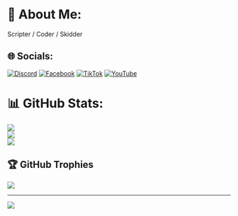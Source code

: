 # 💫 About Me:
Scripter / Coder / Skidder


## 🌐 Socials:
[![Discord](https://img.shields.io/badge/Discord-%237289DA.svg?logo=discord&logoColor=white)](https://discord.gg/1150472592470331413) [![Facebook](https://img.shields.io/badge/Facebook-%231877F2.svg?logo=Facebook&logoColor=white)](https://facebook.com/HoangTung) [![TikTok](https://img.shields.io/badge/TikTok-%23000000.svg?logo=TikTok&logoColor=white)](https://tiktok.com/@crazzy_hub) [![YouTube](https://img.shields.io/badge/YouTube-%23FF0000.svg?logo=YouTube&logoColor=white)](https://youtube.com/@UCSef7PX7KK5f365OpqiiR1Q) 
# 📊 GitHub Stats:
![](https://github-readme-stats.vercel.app/api?username=kmmwhocare&theme=tokyonight&hide_border=false&include_all_commits=false&count_private=false)<br/>
![](https://github-readme-streak-stats.herokuapp.com/?user=kmmwhocare&theme=tokyonight&hide_border=false)<br/>
![](https://github-readme-stats.vercel.app/api/top-langs/?username=kmmwhocare&theme=tokyonight&hide_border=false&include_all_commits=false&count_private=false&layout=compact)

## 🏆 GitHub Trophies
![](https://github-profile-trophy.vercel.app/?username=kmmwhocare&theme=nord&no-frame=false&no-bg=true&margin-w=4)

---
[![](https://visitcount.itsvg.in/api?id=kmmwhocare&icon=0&color=1)](https://visitcount.itsvg.in)

<!-- Proudly created with GPRM ( https://gprm.itsvg.in ) -->
